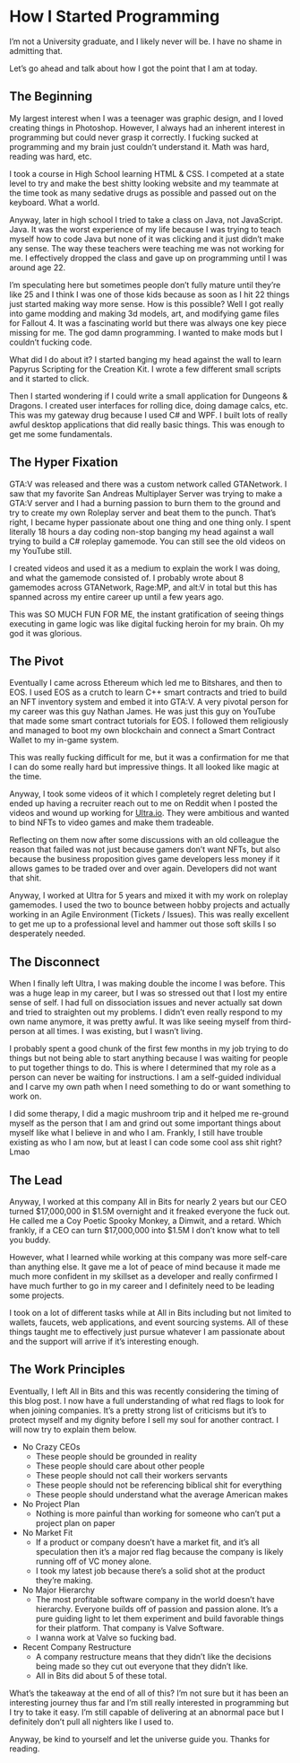 # How I Started Programming

I’m not a University graduate, and I likely never will be. I have no shame in admitting that. 

Let’s go ahead and talk about how I got the point that I am at today.

## The Beginning
My largest interest when I was a teenager was graphic design, and I loved creating things in Photoshop. However, I always had an inherent interest in programming but could never grasp it correctly. I fucking sucked at programming and my brain just couldn’t understand it. Math was hard, reading was hard, etc.

I took a course in High School learning HTML & CSS. I competed at a state level to try and make the best shitty looking website and my teammate at the time took as many sedative drugs as possible and passed out on the keyboard. What a world.

Anyway, later in high school I tried to take a class on Java, not JavaScript. Java. It was the worst experience of my life because I was trying to teach myself how to code Java but none of it was clicking and it just didn’t make any sense. The way these teachers were teaching me was not working for me. I effectively dropped the class and gave up on programming until I was around age 22.

I’m speculating here but sometimes people don’t fully mature until they’re like 25 and I think I was one of those kids because as soon as I hit 22 things just started making way more sense. How is this possible? Well I got really into game modding and making 3d models, art, and modifying game files for Fallout 4. It was a fascinating world but there was always one key piece missing for me. The god damn programming. I wanted to make mods but I couldn’t fucking code.

What did I do about it? I started banging my head against the wall to learn Papyrus Scripting for the Creation Kit. I wrote a few different small scripts and it started to click.

Then I started wondering if I could write a small application for Dungeons & Dragons. I created user interfaces for rolling dice, doing damage calcs, etc. This was my gateway drug because I used C# and WPF. I built lots of really awful desktop applications that did really basic things. This was enough to get me some fundamentals.

## The Hyper Fixation
GTA:V was released and there was a custom network called GTANetwork. I saw that my favorite San Andreas Multiplayer Server was trying to make a GTA:V server and I had a burning passion to burn them to the ground and try to create my own Roleplay server and beat them to the punch. That’s right, I became hyper passionate about one thing and one thing only. I spent literally 18 hours a day coding non-stop banging my head against a wall trying to build a C# roleplay gamemode. You can still see the old videos on my YouTube still.

I created videos and used it as a medium to explain the work I was doing, and what the gamemode consisted of. I probably wrote about 8 gamemodes across GTANetwork, Rage:MP, and alt:V in total but this has spanned across my entire career up until a few years ago.


This was SO MUCH FUN FOR ME, the instant gratification of seeing things executing in game logic was like digital fucking heroin for my brain. Oh my god it was glorious.

## The Pivot

Eventually I came across Ethereum which led me to Bitshares, and then to EOS. I used EOS as a crutch to learn C++ smart contracts and tried to build an NFT inventory system and embed it into GTA:V. A very pivotal person for my career was this guy Nathan James. He was just this guy on YouTube that made some smart contract tutorials for EOS. I followed them religiously and managed to boot my own blockchain and connect a Smart Contract Wallet to my in-game system.

This was really fucking difficult for me, but it was a confirmation for me that I can do some really hard but impressive things. It all looked like magic at the time.

Anyway, I took some videos of it which I completely regret deleting but I ended up having a recruiter reach out to me on Reddit when I posted the videos and wound up working for [Ultra.io](Ultra.io). They were ambitious and wanted to bind NFTs to video games and make them tradeable.

Reflecting on them now after some discussions with an old colleague the reason that failed was not just because gamers don’t want NFTs, but also because the business proposition gives game developers less money if it allows games to be traded over and over again. Developers did not want that shit.

Anyway, I worked at Ultra for 5 years and mixed it with my work on roleplay gamemodes. I used the two to bounce between hobby projects and actually working in an Agile Environment (Tickets / Issues). This was really excellent to get me up to a professional level and hammer out those soft skills I so desperately needed.

## The Disconnect

When I finally left Ultra, I was making double the income I was before. This was a huge leap in my career, but I was so stressed out that I lost my entire sense of self. I had full on dissociation issues and never actually sat down and tried to straighten out my problems. I didn’t even really respond to my own name anymore, it was pretty awful. It was like seeing myself from third-person at all times. I was existing, but I wasn’t living.

I probably spent a good chunk of the first few months in my job trying to do things but not being able to start anything because I was waiting for people to put together things to do. This is where I determined that my role as a person can never be waiting for instructions. I am a self-guided individual and I carve my own path when I need something to do or want something to work on.


I did some therapy, I did a magic mushroom trip and it helped me re-ground myself as the person that I am and grind out some important things about myself like what I believe in and who I am. Frankly, I still have trouble existing as who I am now, but at least I can code some cool ass shit right? Lmao

## The Lead
Anyway, I worked at this company All in Bits for nearly 2 years but our CEO turned $17,000,000 in $1.5M overnight and it freaked everyone the fuck out. He called me a Coy Poetic Spooky Monkey, a Dimwit, and a retard. Which frankly, if a CEO can turn $17,000,000 into $1.5M I don’t know what to tell you buddy.

However, what I learned while working at this company was more self-care than anything else. It gave me a lot of peace of mind because it made me much more confident in my skillset as a developer and really confirmed I have much further to go in my career and I definitely need to be leading some projects.

I took on a lot of different tasks while at All in Bits including but not limited to wallets, faucets, web applications, and event sourcing systems. All of these things taught me to effectively just pursue whatever I am passionate about and the support will arrive if it’s interesting enough.

## The Work Principles

Eventually, I left All in Bits and this was recently considering the timing of this blog post. I now have a full understanding of what red flags to look for when joining companies. It’s a pretty strong list of criticisms but it’s to protect myself and my dignity before I sell my soul for another contract. I will now try to explain them below.

- No Crazy CEOs
    - These people should be grounded in reality
    - These people should care about other people
    - These people should not call their workers servants
    - These people should not be referencing biblical shit for everything
    - These people should understand what the average American makes
- No Project Plan
    - Nothing is more painful than working for someone who can’t put a project plan on paper
- No Market Fit
    - If a product or company doesn’t have a market fit, and it’s all speculation then it’s a major red flag because the company is likely running off of VC money alone.
    - I took my latest job because there’s a solid shot at the product they’re making.
- No Major Hierarchy
    - The most profitable software company in the world doesn’t have hierarchy. Everyone builds off of passion and passion alone. It’s a pure guiding light to let them experiment and build favorable things for their platform. That company is Valve Software. 
    - I wanna work at Valve so fucking bad.
- Recent Company Restructure
    - A company restructure means that they didn’t like the decisions being made so they cut out everyone that they didn’t like.
    - All in Bits did about 5 of these total.

What’s the takeaway at the end of all of this? I’m not sure but it has been an interesting journey thus far and I’m still really interested in programming but I try to take it easy. I’m still capable of delivering at an abnormal pace but I definitely don’t pull all nighters like I used to.

Anyway, be kind to yourself and let the universe guide you. Thanks for reading.
